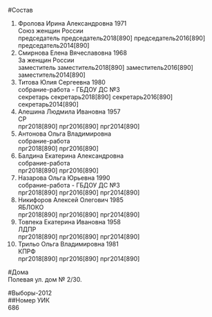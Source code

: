 #Состав  
1. Фролова Ирина Александровна 1971  
    Союз женщин России  
    председатель председатель2018[890] председатель2016[890] председатель2014[890]  
2. Смирнова Елена Вячеславовна 1968  
    За женщин России  
    заместитель заместитель2018[890] заместитель2016[890] заместитель2014[890]  
3. Титова Юлия Сергеевна 1980  
    собрание-работа - ГБДОУ ДС №3  
    секретарь секретарь2018[890] секретарь2016[890] секретарь2014[890]  
4. Алешина Людмила Ивановна 1957  
    СР  
    прг2018[890] прг2016[890] прг2014[890]  
5. Антонова Ольга Владимировна  
    собрание-работа  
    прг2018[890] прг2016[890]  
6. Балдина Екатерина Александровна  
    собрание-работа  
    прг2018[890] прг2016[890]  
7. Назарова Ольга Юрьевна 1990  
    собрание-работа - ГБДОУ ДС №3  
    прг2018[890] прг2016[890] прг2014[890]  
8. Никифоров Алексей Олегович 1985  
    ЯБЛОКО  
    прг2018[890] прг2016[890] прг2014[890]  
9. Товпека Екатерина Ивановна 1958  
    ЛДПР  
    прг2018[890] прг2016[890] прг2014[890]  
10. Трильо Ольга Владимировна 1981  
    КПРФ  
    прг2018[890] прг2016[890] прг2014[890]  
  
#Дома  
Полевая ул. дом № 2/30.  
  
#Выборы-2012  
##Номер УИК  
686  
